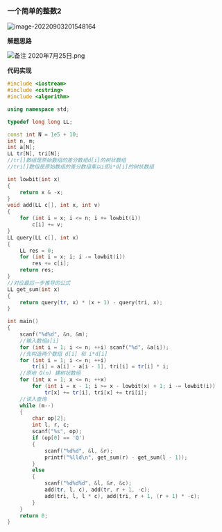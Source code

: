 ### 一个简单的整数2

![image-20220903201548164](http://www.cdn.liver0377.xyz/typora/202209032015231.png)



**解题思路**

![备注 2020年7月25日.png](https://cdn.acwing.com/media/article/image/2021/04/13/55909_2458a3c69c-%E5%A4%87%E6%B3%A8-2020%E5%B9%B47%E6%9C%8825%E6%97%A5.png)



**代码实现**

```cc
#include <iostream>
#include <cstring>
#include <algorithm>

using namespace std;

typedef long long LL;

const int N = 1e5 + 10;
int n, m;
int a[N];
LL tr[N], tri[N];
//tr[]数组是原始数组的差分数组d[i]的树状数组
//tri[]数组是原始数组的差分数组乘以i即i*d[i]的树状数组

int lowbit(int x)
{
    return x & -x;
}
void add(LL c[], int x, int v)
{
    for (int i = x; i <= n; i += lowbit(i))
        c[i] += v;
}
LL query(LL c[], int x)
{
    LL res = 0;
    for (int i = x; i; i -= lowbit(i))
        res += c[i];
    return res;
}
//对应最后一步推导的公式
LL get_sum(int x)
{
    return query(tr, x) * (x + 1) - query(tri, x);
}

int main()
{
    scanf("%d%d", &n, &m);
    //输入数组a[i]
    for (int i = 1; i <= n; ++i) scanf("%d", &a[i]);
    //先构造两个数组 d[i] 和 i*d[i]
    for (int i = 1; i <= n; ++i) 
        tr[i] = a[i] - a[i - 1], tri[i] = tr[i] * i;
    //原地 O(n) 建树状数组
    for (int x = 1; x <= n; ++x)
        for (int i = x - 1; i >= x - lowbit(x) + 1; i -= lowbit(i))
            tr[x] += tr[i], tri[x] += tri[i];
    //读入查询
    while (m--)
    {
        char op[2];
        int l, r, c;
        scanf("%s", op);
        if (op[0] == 'Q')
        {
            scanf("%d%d", &l, &r);
            printf("%lld\n", get_sum(r) - get_sum(l - 1));
        }
        else
        {
            scanf("%d%d%d", &l, &r, &c);
            add(tr, l, c), add(tr, r + 1, -c);
            add(tri, l, l * c), add(tri, r + 1, (r + 1) * -c);
        }
    }
    return 0;
}

```

